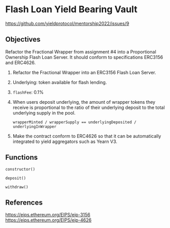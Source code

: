 # Flash Loan Yield Bearing Vault

https://github.com/yieldprotocol/mentorship2022/issues/9

## Objectives

Refactor the Fractional Wrapper from assignment #4 into a Proportional Ownership Flash Loan Server. It should conform to specifications ERC3156 and ERC4626.

1.  Refactor the Fractional Wrapper into an ERC3156 Flash Loan Server.
2.  Underlying: token available for flash lending.
3.  `flashFee`: 0.1%
4.  When users deposit underlying, the amount of wrapper tokens they receive is proportional to the ratio of their underlying deposit to the total underlying supply in the pool.

    `wrapperMinted / wrapperSupply == underlyingDeposited / underlyingInWrapper`

5.  Make the contract conform to ERC4626 so that it can be automatically integrated to yield aggregators such as Yearn V3.

## Functions

`constructor()`

`deposit()`

`withdraw()`

## References

https://eips.ethereum.org/EIPS/eip-3156
https://eips.ethereum.org/EIPS/eip-4626
